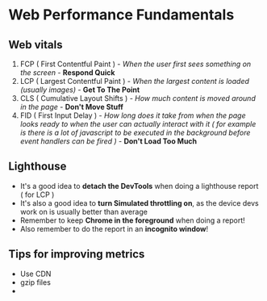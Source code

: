 # Web Performance Fundamentals

## Web vitals

1. FCP ( First Contentful Paint ) - *When the user first sees something on the screen* - **Respond Quick**
2. LCP ( Largest Contentful Paint ) - *When the largest content is loaded (usually images)* - **Get To The Point**
3. CLS ( Cumulative Layout Shifts ) - *How much content is moved around in the page* - **Don't Move Stuff**
4. FID ( First Input Delay ) - *How long does it take from when the page looks ready to when the user can actually interact with it ( for example is there is a lot of javascript to be executed in the background before event handlers can be fired )* - **Don't Load Too Much**

## Lighthouse

- It's a good idea to **detach the DevTools** when doing a lighthouse report ( for LCP )
- It's also a good idea to **turn Simulated throttling on**, as the device devs work on is usually better than average
- Remember to keep **Chrome in the foreground** when doing a report!
- Also remember to do the report in an **incognito window**!

## Tips for improving metrics

- Use CDN
- gzip files
- 